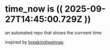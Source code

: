 # time_now is (( 2025-09-27T14:45:00.729Z ))

an automated repo that shows the currnent time

inspired by [breakingheatmap](https://github.com/breakingheatmap/breakingheatmap)